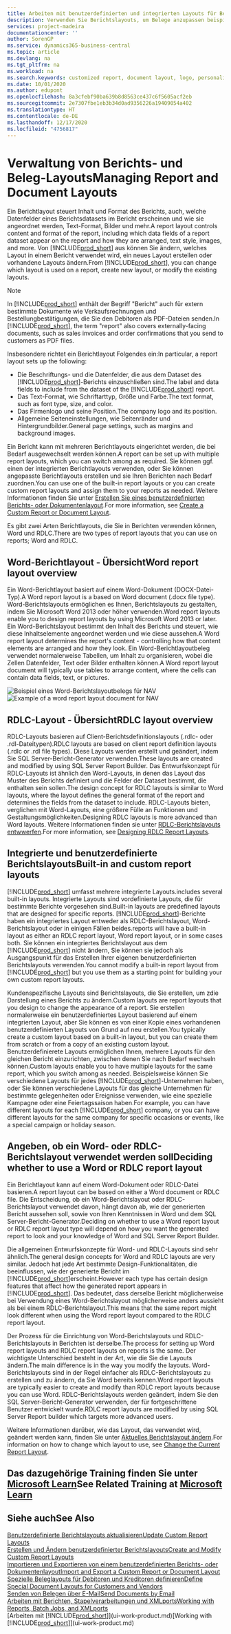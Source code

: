 ```yaml
---
title: Arbeiten mit benutzerdefinierten und integrierten Layouts für Berichte und Belege | Microsoft Docs
description: Verwenden Sie Berichtslayouts, um Belege anzupassen beispielsweise um die gewünschten Schriftart, das Logo oder die Seiteneinstellungen von PDF-Dateien zu personalisieren, die Sie den Debitoren senden.
services: project-madeira
documentationcenter: ''
author: SorenGP
ms.service: dynamics365-business-central
ms.topic: article
ms.devlang: na
ms.tgt_pltfrm: na
ms.workload: na
ms.search.keywords: customized report, document layout, logo, personalize
ms.date: 10/01/2020
ms.author: edupont
ms.openlocfilehash: 8a3cfebf90ba639b8d8563ce437c6f5605acf2eb
ms.sourcegitcommit: 2e7307fbe1eb3b34d0ad9356226a19409054a402
ms.translationtype: HT
ms.contentlocale: de-DE
ms.lasthandoff: 12/17/2020
ms.locfileid: "4756817"
---
```

# <a name="managing-report-and-document-layouts"></a><span data-ttu-id="20d00-103">Verwaltung von Berichts- und Beleg-Layouts</span><span class="sxs-lookup"><span data-stu-id="20d00-103">Managing Report and Document Layouts</span></span>
<span data-ttu-id="20d00-104">Ein Berichtlayout steuert Inhalt und Format des Berichts, auch, welche Datenfelder eines Berichtsdatasets im Bericht erscheinen und wie sie angeordnet werden, Text-Format, Bilder und mehr.</span><span class="sxs-lookup"><span data-stu-id="20d00-104">A report layout controls content and format of the report, including which data fields of a report dataset appear on the report and how they are arranged, text style, images, and more.</span></span> <span data-ttu-id="20d00-105">Von [!INCLUDE[prod_short](includes/prod_short.md)] aus können Sie ändern, welches Layout in einem Bericht verwendet wird, ein neues Layout erstellen oder vorhandene Layouts ändern.</span><span class="sxs-lookup"><span data-stu-id="20d00-105">From [!INCLUDE[prod_short](includes/prod_short.md)], you can change which layout is used on a report, create new layout, or modify the existing layouts.</span></span>

> [!NOTE]  
>   <span data-ttu-id="20d00-106">In [!INCLUDE[prod_short](includes/prod_short.md)] enthält der Begriff "Bericht" auch für extern bestimmte Dokumente wie Verkaufsrechnungen und Bestellungbestätigungen, die Sie den Debitoren als PDF-Dateien senden.</span><span class="sxs-lookup"><span data-stu-id="20d00-106">In [!INCLUDE[prod_short](includes/prod_short.md)], the term "report" also covers externally-facing documents, such as sales invoices and order confirmations that you send to customers as PDF files.</span></span>

<span data-ttu-id="20d00-107">Insbesondere richtet ein Berichtlayout Folgendes ein:</span><span class="sxs-lookup"><span data-stu-id="20d00-107">In particular, a report layout sets up the following:</span></span>

* <span data-ttu-id="20d00-108">Die Beschriftungs- und die Datenfelder, die aus dem Dataset des [!INCLUDE[prod_short](includes/prod_short.md)]-Berichts einzuschließen sind.</span><span class="sxs-lookup"><span data-stu-id="20d00-108">The label and data fields to include from the dataset of the [!INCLUDE[prod_short](includes/prod_short.md)] report.</span></span>
* <span data-ttu-id="20d00-109">Das Text-Format, wie Schriftarttyp, Größe und Farbe.</span><span class="sxs-lookup"><span data-stu-id="20d00-109">The text format, such as font type, size, and color.</span></span>
* <span data-ttu-id="20d00-110">Das Firmenlogo und seine Position.</span><span class="sxs-lookup"><span data-stu-id="20d00-110">The company logo and its position.</span></span>
* <span data-ttu-id="20d00-111">Allgemeine Seiteneinstellungen, wie Seitenränder und Hintergrundbilder.</span><span class="sxs-lookup"><span data-stu-id="20d00-111">General page settings, such as margins and background images.</span></span>

<span data-ttu-id="20d00-112">Ein Bericht kann mit mehreren Berichtlayouts eingerichtet werden, die bei Bedarf ausgewechselt werden können.</span><span class="sxs-lookup"><span data-stu-id="20d00-112">A report can be set up with multiple report layouts, which you can switch among as required.</span></span> <span data-ttu-id="20d00-113">Sie können ggf. einen der integrierten Berichtlayouts verwenden, oder Sie können angepasste Berichtlayouts erstellen und sie Ihren Berichten nach Bedarf zuordnen.</span><span class="sxs-lookup"><span data-stu-id="20d00-113">You can use one of the built-in report layouts or you can create custom report layouts and assign them to your reports as needed.</span></span> <span data-ttu-id="20d00-114">Weitere Informationen finden Sie unter [Erstellen Sie eines benutzerdefinierten Berichts- oder Dokumentenlayout](ui-how-create-custom-report-layout.md).</span><span class="sxs-lookup"><span data-stu-id="20d00-114">For more information, see [Create a Custom Report or Document Layout](ui-how-create-custom-report-layout.md).</span></span>

<span data-ttu-id="20d00-115">Es gibt zwei Arten Berichtlayouts, die Sie in Berichten verwenden können, Word und RDLC.</span><span class="sxs-lookup"><span data-stu-id="20d00-115">There are two types of report layouts that you can use on reports; Word and RDLC.</span></span>

## <a name="word-report-layout-overview"></a><span data-ttu-id="20d00-116">Word-Berichtlayout - Übersicht</span><span class="sxs-lookup"><span data-stu-id="20d00-116">Word report layout overview</span></span>
<span data-ttu-id="20d00-117">Ein Word-Berichtlayout basiert auf einem Word-Dokument (DOCX-Datei-Typ).</span><span class="sxs-lookup"><span data-stu-id="20d00-117">A Word report layout is a based on Word document (.docx file type).</span></span> <span data-ttu-id="20d00-118">Word-Berichtslayouts ermöglichen es Ihnen, Berichtslayouts zu gestalten, indem Sie Microsoft Word 2013 oder höher verwenden.</span><span class="sxs-lookup"><span data-stu-id="20d00-118">Word report layouts enable you to design report layouts by using Microsoft Word 2013 or later.</span></span> <span data-ttu-id="20d00-119">Ein Word-Berichtslayout bestimmt den Inhalt des Berichts und steuert, wie diese Inhaltselemente angeordnet werden und wie diese aussehen.</span><span class="sxs-lookup"><span data-stu-id="20d00-119">A Word report layout determines the report's content - controlling how that content elements are arranged and how they look.</span></span> <span data-ttu-id="20d00-120">Ein Word-Berichtlayoutbeleg verwendet normalerweise Tabellen, um Inhalt zu organisieren, wobei die Zellen Datenfelder, Text oder Bilder enthalten können.</span><span class="sxs-lookup"><span data-stu-id="20d00-120">A Word report layout document will typically use tables to arrange content, where the cells can contain data fields, text, or pictures.</span></span>

 <span data-ttu-id="20d00-121">![Beispiel eines Word-Berichtslayoutbelegs für NAV](media/nav_wordreportlayout_edit_in_word_example.png "NAV_WordReportLayout_Edit_In_Word_Example")</span><span class="sxs-lookup"><span data-stu-id="20d00-121">![Example of a word report layout document for NAV](media/nav_wordreportlayout_edit_in_word_example.png "NAV_WordReportLayout_Edit_In_Word_Example")</span></span>  

## <a name="rdlc-layout-overview"></a><span data-ttu-id="20d00-122">RDLC-Layout - Übersicht</span><span class="sxs-lookup"><span data-stu-id="20d00-122">RDLC layout overview</span></span>
<span data-ttu-id="20d00-123">RDLC-Layouts basieren auf Client-Berichtsdefinitionslayouts (.rdlc- oder .rdl-Dateitypen).</span><span class="sxs-lookup"><span data-stu-id="20d00-123">RDLC layouts are based on client report definition layouts (.rdlc or .rdl file types).</span></span> <span data-ttu-id="20d00-124">Diese Layouts werden erstellt und geändert, indem Sie SQL Server-Bericht-Generator verwenden.</span><span class="sxs-lookup"><span data-stu-id="20d00-124">These layouts are created and modified by using SQL Server Report Builder.</span></span> <span data-ttu-id="20d00-125">Das Entwurfskonzept für RDLC-Layouts ist ähnlich den Word-Layouts, in denen das Layout das Muster des Berichts definiert und die Felder der Dataset bestimmt, die enthalten sein sollen.</span><span class="sxs-lookup"><span data-stu-id="20d00-125">The design concept for RDLC layouts is similar to Word layouts, where the layout defines the general format of the report and determines the fields from the dataset to include.</span></span> <span data-ttu-id="20d00-126">RDLC-Layouts bieten, verglichen mit Word-Layouts, eine größere Fülle an Funktionen und Gestaltungsmöglichkeiten.</span><span class="sxs-lookup"><span data-stu-id="20d00-126">Designing RDLC layouts is more advanced than Word layouts.</span></span> <span data-ttu-id="20d00-127">Weitere Informationen finden sie unter [RDLC-Berichtslayouts entwwerfen](/dynamics-nav/Designing-RDLC-Report-Layouts).</span><span class="sxs-lookup"><span data-stu-id="20d00-127">For more information, see [Designing RDLC Report Layouts](/dynamics-nav/Designing-RDLC-Report-Layouts).</span></span>

## <a name="built-in-and-custom-report-layouts"></a><span data-ttu-id="20d00-128">Integrierte und benutzerdefinierte Berichtslayouts</span><span class="sxs-lookup"><span data-stu-id="20d00-128">Built-in and custom report layouts</span></span>
[!INCLUDE[prod_short](includes/prod_short.md)] <span data-ttu-id="20d00-129">umfasst mehrere integrierte Layouts.</span><span class="sxs-lookup"><span data-stu-id="20d00-129">includes several built-in layouts.</span></span> <span data-ttu-id="20d00-130">Integrierte Layouts sind vordefinierte Layouts, die für bestimmte Berichte vorgesehen sind.</span><span class="sxs-lookup"><span data-stu-id="20d00-130">Built-in layouts are predefined layouts that are designed for specific reports.</span></span> [!INCLUDE[prod_short](includes/prod_short.md)]<span data-ttu-id="20d00-131">-Berichte haben ein integriertes Layout entweder als RDLC-Berichtslayout, Word-Berichtslayout oder in einigen Fällen beides.</span><span class="sxs-lookup"><span data-stu-id="20d00-131">reports will have a built-in layout as either an RDLC report layout, Word report layout, or in some cases both.</span></span> <span data-ttu-id="20d00-132">Sie können ein integriertes Berichtslayout aus dem [!INCLUDE[prod_short](includes/prod_short.md)] nicht ändern, Sie können sie jedoch als Ausgangspunkt für das Erstellen Ihrer eigenen benutzerdefinierten Berichtslayouts verwenden.</span><span class="sxs-lookup"><span data-stu-id="20d00-132">You cannot modify a built-in report layout from [!INCLUDE[prod_short](includes/prod_short.md)] but you use them as a starting point for building your own custom report layouts.</span></span>

<span data-ttu-id="20d00-133">Kundenspezifische Layouts sind Berichtslayouts, die Sie erstellen, um zdie Darstellung eines Berichts zu ändern.</span><span class="sxs-lookup"><span data-stu-id="20d00-133">Custom layouts are report layouts that you design to change the appearance of a report.</span></span> <span data-ttu-id="20d00-134">Sie erstellen normalerweise ein benutzerdefiniertes Layout basierend auf einem integrierten Layout, aber Sie können es von einer Kopie eines vorhandenen benutzerdefinierten Layouts von Grund auf neu erstellen.</span><span class="sxs-lookup"><span data-stu-id="20d00-134">You typically create a custom layout based on a built-in layout, but you can create them from scratch or from a copy of an existing custom layout.</span></span> <span data-ttu-id="20d00-135">Benutzerdefinierete Layouts ermöglichen Ihnen, mehrere Layouts für den gleichen Bericht einzurichten, zwischen denen Sie nach Bedarf wechseln können.</span><span class="sxs-lookup"><span data-stu-id="20d00-135">Custom layouts enable you to have multiple layouts for the same report, which you switch among as needed.</span></span> <span data-ttu-id="20d00-136">Beispielsweise können Sie verschiedene Layouts für jedes [!INCLUDE[prod_short](includes/prod_short.md)]-Unternehmen haben, oder Sie können verschiedene Layouts für das gleiche Unternehmen für bestimmte gelegenheiten oder Ereignisse verwenden, wie eine spezielle Kampagne oder eine Feiertagssaison haben.</span><span class="sxs-lookup"><span data-stu-id="20d00-136">For example, you can have different layouts for each [!INCLUDE[prod_short](includes/prod_short.md)] company, or you can have different layouts for the same company for specific occasions or events, like a special campaign or holiday season.</span></span>

## <a name="deciding-whether-to-use-a-word-or-rdlc-report-layout"></a><span data-ttu-id="20d00-137">Angeben, ob ein Word- oder RDLC-Berichtslayout verwendet werden soll</span><span class="sxs-lookup"><span data-stu-id="20d00-137">Deciding whether to use a Word or RDLC report layout</span></span>
<span data-ttu-id="20d00-138">Ein Berichtlayout kann auf einem Word-Dokument oder RDLC-Datei basieren.</span><span class="sxs-lookup"><span data-stu-id="20d00-138">A report layout can be based on either a Word document or RDLC file.</span></span> <span data-ttu-id="20d00-139">Die Entscheidung, ob ein Word-Berichtslayout oder RDLC-Berichtslayout verwendet davon, hängt davon ab, wie der generierten Bericht aussehen soll, sowie von Ihren Kenntnissen in Word und dem SQL Server-Bericht-Generator.</span><span class="sxs-lookup"><span data-stu-id="20d00-139">Deciding on whether to use a Word report layout or RDLC report layout type will depend on how you want the generated report to look and your knowledge of Word and SQL Server Report Builder.</span></span>

<span data-ttu-id="20d00-140">Die allgemeinen Entwurfskonzepte für Word- und RDLC-Layouts sind sehr ähnlich.</span><span class="sxs-lookup"><span data-stu-id="20d00-140">The general design concepts for Word and RDLC layouts are very similar.</span></span> <span data-ttu-id="20d00-141">Jedoch hat jede Art bestimmte Design-Funktionalitäten, die beeinflussen, wie der generierte Bericht im [!INCLUDE[prod_short](includes/prod_short.md)]erscheint.</span><span class="sxs-lookup"><span data-stu-id="20d00-141">However each type has certain design features that affect how the generated report appears in [!INCLUDE[prod_short](includes/prod_short.md)].</span></span> <span data-ttu-id="20d00-142">Das bedeutet, dass derselbe Bericht möglicherweise bei Verwendung eines Word-Berichtslayout möglicherweise anders aussieht als bei einem RDLC-Berichtslayout.</span><span class="sxs-lookup"><span data-stu-id="20d00-142">This means that the same report might look different when using the Word report layout compared to the RDLC report layout.</span></span>

<span data-ttu-id="20d00-143">Der Prozess für die Einrichtung von Word-Berichtslayouts und RDLC-Berichtslayouts in Berichten ist derselbe.</span><span class="sxs-lookup"><span data-stu-id="20d00-143">The process for setting up Word report layouts and RDLC report layouts on reports is the same.</span></span> <span data-ttu-id="20d00-144">Der wichtigste Unterschied besteht in der Art, wie die Sie die Layouts ändern.</span><span class="sxs-lookup"><span data-stu-id="20d00-144">The main difference is in the way you modify the layouts.</span></span> <span data-ttu-id="20d00-145">Word-Berichtslayouts sind in der Regel einfacher als RDLC-Berichtslayouts zu erstellen und zu ändern, da Sie Word bereits kennen.</span><span class="sxs-lookup"><span data-stu-id="20d00-145">Word report layouts are typically easier to create and modify than RDLC report layouts because you can use Word.</span></span> <span data-ttu-id="20d00-146">RDLC-Berichtslayouts werden geändert, indem Sie den SQL Server-Bericht-Generator verwenden, der für fortgeschrittene Benutzer entwickelt wurde.</span><span class="sxs-lookup"><span data-stu-id="20d00-146">RDLC report layouts are modified by using SQL Server Report builder which targets more advanced users.</span></span>

<span data-ttu-id="20d00-147">Weitere Informationen darüber, wie das Layout, das verwendet wird, geändert werden kann, finden Sie unter [Aktuelles Berichtslayout ändern](ui-how-change-layout-currently-used-report.md).</span><span class="sxs-lookup"><span data-stu-id="20d00-147">For information on how to change which layout to use, see [Change the Current Report Layout](ui-how-change-layout-currently-used-report.md).</span></span>

## <a name="see-related-training-at-microsoft-learn"></a><span data-ttu-id="20d00-148">Das dazugehörige Training finden Sie unter [Microsoft Learn](/learn/modules/change-documents-dynamics-365-business-central/index)</span><span class="sxs-lookup"><span data-stu-id="20d00-148">See Related Training at [Microsoft Learn](/learn/modules/change-documents-dynamics-365-business-central/index)</span></span>

## <a name="see-also"></a><span data-ttu-id="20d00-149">Siehe auch</span><span class="sxs-lookup"><span data-stu-id="20d00-149">See Also</span></span>
[<span data-ttu-id="20d00-150">Benutzerdefinierte Berichtslayouts aktualisieren</span><span class="sxs-lookup"><span data-stu-id="20d00-150">Update Custom Report Layouts</span></span>](ui-update-report-layouts.md)  
[<span data-ttu-id="20d00-151">Erstellen und Ändern benutzerdefinierter Berichtslayouts</span><span class="sxs-lookup"><span data-stu-id="20d00-151">Create and Modify Custom Report Layouts</span></span>](ui-how-create-custom-report-layout.md)  
[<span data-ttu-id="20d00-152">Importieren und Exportieren von einem benutzerdefinierten Berichts- oder Dokumentenlayout</span><span class="sxs-lookup"><span data-stu-id="20d00-152">Import and Export a Custom Report or Document Layout</span></span>](ui-how-import-and-export-report-layout.md)  
[<span data-ttu-id="20d00-153">Spezielle Beleglayouts für Debitoren und Kreditoren definieren</span><span class="sxs-lookup"><span data-stu-id="20d00-153">Define Special Document Layouts for Customers and Vendors</span></span>](ui-define-customer-vendor-document-layouts.md)  
[<span data-ttu-id="20d00-154">Senden von Belegen über E-Mail</span><span class="sxs-lookup"><span data-stu-id="20d00-154">Send Documents by Email</span></span>](ui-how-send-documents-email.md)  
[<span data-ttu-id="20d00-155">Arbeiten mit Berichten, Stapelverarbeitungen und XMLports</span><span class="sxs-lookup"><span data-stu-id="20d00-155">Working with Reports, Batch Jobs, and XMLports</span></span>](ui-work-report.md)  
<span data-ttu-id="20d00-156">[Arbeiten mit [!INCLUDE[prod_short](includes/prod_short.md)]](ui-work-product.md)</span><span class="sxs-lookup"><span data-stu-id="20d00-156">[Working with [!INCLUDE[prod_short](includes/prod_short.md)]](ui-work-product.md)</span></span>  
